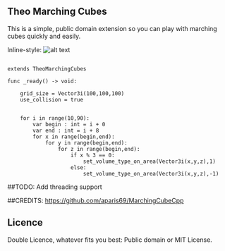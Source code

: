 ## Theo Marching Cubes

This is a simple, public domain extension so you can play with marching cubes quickly and easily.

Inline-style: 
![alt text](https://github.com/TheoLomeuBraga/theo_marching_cubes_extension/MC_demo.png "marching cubes demo demo")

```gdscript

extends TheoMarchingCubes

func _ready() -> void:
	
	grid_size = Vector3i(100,100,100)
	use_collision = true
	
	
	for i in range(10,90):
		var begin : int = i + 0
		var end : int = i + 8
		for x in range(begin,end):
			for y in range(begin,end):
				for z in range(begin,end):
					if x % 3 == 0:
						set_volume_type_on_area(Vector3i(x,y,z),1)
					else:
						set_volume_type_on_area(Vector3i(x,y,z),-1)

```

##TODO: 
Add threading support

##CREDITS:
https://github.com/aparis69/MarchingCubeCpp

## Licence
Double Licence, whatever fits you best: Public domain or MIT License.
